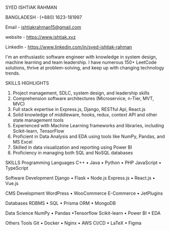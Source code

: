 SYED ISHTIAK RAHMAN

BANGLADESH · (+880) 1623-181997

Email - ishtiakrahman15@gmail.com

website -  https://www.ishtiak.xyz

LinkedIn - https://www.linkedin.com/in/syed-ishtiak-rahman

I'm an enthusiastic  software engineer with knowledge in system design, machine learning and team leadership. I have numerous 150+ LeetCode solutions,  thrive at problem-solving, and keep up with changing technology trends.

SKILLS HIGHLIGHTS

1. Project management, SDLC, system design, and leadership skills
2. Comprehension software architectures (Microservice, n-Tier, MVT, MVC)
3. Full stack expertise in Express.js, Django, RESTful Api, React.js
4. Solid knowledge of middleware, hooks, redux, context API and other state management tools
5. Experienced with Machine Learning frameworks and libraries, including Scikit-learn, TensorFlow
6. Proficient in Data Analysis and EDA using tools like NumPy, Pandas, and MS Excel
7. Skilled in data visualization and reporting using Power BI
8. Proficiency in managing both SQL and NoSQL databases

SKILLS
 Programming Languages 
        C++ • Java • Python • PHP
           JavaScript • TypeScript                       
 
 Software Development
       Django • Flask • Node.js 
          Express.js • React.js • Vue.js

CMS Development
       WordPress • WooCommerce 
          E-Commerce • JetPlugins

Databases
       RDBMS • SQL • Prisma ORM • MongoDB

Data Science
     NumPy • Pandas •Tensorflow 
         Scikit-learn • Power BI • EDA

Others Tools
      Git • Docker • Nginx • AWS
         CI/CD • LaTeX • Figma   




<!---
Ishti97/Ishti97 is a ✨ special ✨ repository because its `README.md` (this file) appears on your GitHub profile.
You can click the Preview link to take a look at your changes.
--->
